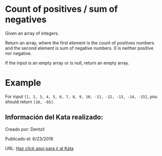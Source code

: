 # Count of positives / sum of negatives
Given an array of integers.

Return an array, where the first element is the count of positives numbers and the second element is sum of negative numbers. 0 is neither positive nor negative.

If the input is an empty array or is null, return an empty array.

# Example

For input `[1, 2, 3, 4, 5, 6, 7, 8, 9, 10, -11, -12, -13, -14, -15]`, you should return `[10, -65]`.

## Información del Kata realizado:
Creado por: Dentzil

Publicado el: 6/23/2016

URL: [Haz click aquí para ir al Kata](https://www.codewars.com/kata/576bb71bbbcf0951d5000044)
